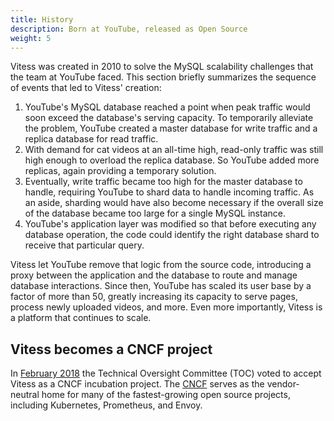 ```yaml
---
title: History
description: Born at YouTube, released as Open Source
weight: 5
---
```


Vitess was created in 2010 to solve the MySQL scalability challenges that the team at YouTube faced. This section briefly summarizes the sequence of events that led to Vitess' creation:

1. YouTube's MySQL database reached a point when peak traffic would soon exceed the database's serving capacity. To temporarily alleviate the problem, YouTube created a master database for write traffic and a replica database for read traffic.
2. With demand for cat videos at an all-time high, read-only traffic was still high enough to overload the replica database. So YouTube added more replicas, again providing a temporary solution.
3. Eventually, write traffic became too high for the master database to handle, requiring YouTube to shard data to handle incoming traffic. As an aside, sharding would have also become necessary if the overall size of the database became too large for a single MySQL instance.
4. YouTube's application layer was modified so that before executing any database operation, the code could identify the right database shard to receive that particular query.

Vitess let YouTube remove that logic from the source code, introducing a proxy between the application and the database to route and manage database interactions. Since then, YouTube has scaled its user base by a factor of more than 50, greatly increasing its capacity to serve pages, process newly uploaded videos, and more. Even more importantly, Vitess is a platform that continues to scale.

## Vitess becomes a CNCF project

In [February 2018](https://www.cncf.io/blog/2018/02/05/cncf-host-vitess/) the Technical Oversight Committee (TOC) voted to accept Vitess as a CNCF incubation project. The [CNCF](https://www.cncf.io) serves as the vendor-neutral home for many of the fastest-growing open source projects, including Kubernetes, Prometheus, and Envoy.


